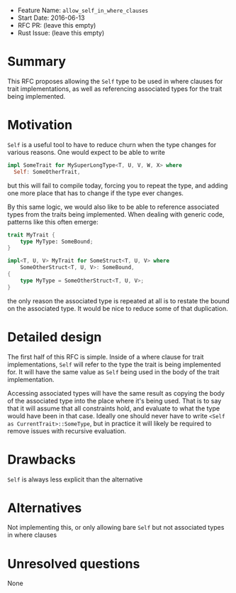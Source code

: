 - Feature Name: `allow_self_in_where_clauses`
- Start Date: 2016-06-13
- RFC PR: (leave this empty)
- Rust Issue: (leave this empty)

# Summary
[summary]: #summary

This RFC proposes allowing the `Self` type to be used in where clauses for trait
implementations, as well as referencing associated types for the trait being
implemented.

# Motivation
[motivation]: #motivation

`Self` is a useful tool to have to reduce churn when the type changes for
various reasons. One would expect to be able to write

```rust
impl SomeTrait for MySuperLongType<T, U, V, W, X> where
  Self: SomeOtherTrait,
```

but this will fail to compile today, forcing you to repeat the type, and adding
one more place that has to change if the type ever changes.

By this same logic, we would also like to be able to reference associated types
from the traits being implemented. When dealing with generic code, patterns like
this often emerge:

```rust
trait MyTrait {
    type MyType: SomeBound;
}

impl<T, U, V> MyTrait for SomeStruct<T, U, V> where
    SomeOtherStruct<T, U, V>: SomeBound,
{
    type MyType = SomeOtherStruct<T, U, V>;
}
```

the only reason the associated type is repeated at all is to restate the bound
on the associated type. It would be nice to reduce some of that duplication.

# Detailed design
[design]: #detailed-design

The first half of this RFC is simple. Inside of a where clause for trait
implementations, `Self` will refer to the type the trait is being implemented
for. It will have the same value as `Self` being used in the body of the trait
implementation.

Accessing associated types will have the same result as copying the body of the
associated type into the place where it's being used. That is to say that it
will assume that all constraints hold, and evaluate to what the type would have
been in that case. Ideally one should never have to write `<Self as
CurrentTrait>::SomeType`, but in practice it will likely be required to remove
issues with recursive evaluation.

# Drawbacks
[drawbacks]: #drawbacks

`Self` is always less explicit than the alternative

# Alternatives
[alternatives]: #alternatives

Not implementing this, or only allowing bare `Self` but not associated types in
where clauses

# Unresolved questions
[unresolved]: #unresolved-questions

None
